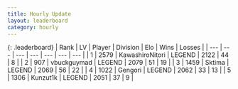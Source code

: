 ```yaml
---
title: Hourly Update
layout: leaderboard
category: hourly
---
```


{: .leaderboard}
| Rank | LV | Player | Division | Elo | Wins | Losses |
| --- | --- | --- | --- | --- | --- | --- |
| <span data-change="0">1</span> | 2579 | <span title="ID: 164871">KawashiroNitori</span> | LEGEND | <span data-change="0">2122</span> | <span data-change="0">44</span> | <span data-change="0">8</span> |
| <span data-change="0">2</span> | 907 | <span title="ID: 418052">vbuckguymad</span> | LEGEND | <span data-change="0">2079</span> | <span data-change="0">51</span> | <span data-change="0">19</span> |
| <span data-change="0">3</span> | 1459 | <span title="ID: 353063">Sktima</span> | LEGEND | <span data-change="0">2069</span> | <span data-change="0">56</span> | <span data-change="0">22</span> |
| <span data-change="0">4</span> | 1022 | <span title="ID: 294236">Gengori</span> | LEGEND | <span data-change="0">2062</span> | <span data-change="0">33</span> | <span data-change="0">13</span> |
| <span data-change="0">5</span> | 1306 | <span title="ID: 392407">Kunzut1k</span> | LEGEND | <span data-change="0">2051</span> | <span data-change="0">37</span> | <span data-change="0">9</span> |